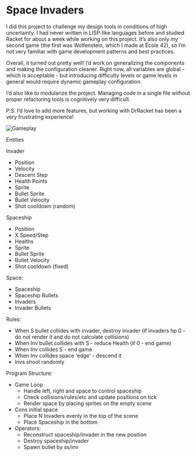 # Space Invaders

I did this project to challenge my design tools in conditions of high uncertainty. I had never written in LISP-like languages before and studied Racket for about a week while working on this project. It’s also only my second game (the first was Wolfenstein, which I made at École 42), so I’m not very familiar with game development patterns and best practices.

Overall, it turned out pretty well!
I’d work on generalizing the components and making the configuration cleaner. Right now, all variables are global - which is acceptable - but introducing difficulty levels or game levels in general would require dynamic gameplay configuration.

I’d also like to modularize the project. Managing code in a single file without proper refactoring tools is cognitively very difficult.

P.S. I’d love to add more features, but working with DrRacket has been a very frustrating experience!

![Gameplay](./demo.gif)

Entities

Invader
- Position
- Velocity
- Descent Step
- Health Points
- Sprite
- Bullet Sprite
- Bullet Velocity
- Shot cooldown (random)

Spaceship
- Position
- X Speed/Step
- Healths
- Sprite
- Bullet Sprite
- Bullet Velocity
- Shot cooldown (fixed)

Space:
- Spaceship
- Spaceship Bullets
- Invaders
- Invader Bullets

Rules:
- When S bullet collides with invader, destroy invader (if invaders hp 0 - do not render it and do not calculate collisions)
- When Inv bullet collides with S - reduce Health (if 0 - end game)
- When Inv collides S - end game
- When Inv collides space 'edge' - descend it
- Invs shoot randomly

Program Structure:
- Game Loop
  - Handle left, right and space to control spaceship
  - Check collisions/rules/etc and update positions on tick
  - Render space by placing sprites on the empty scene
- Cons initial space
  - Place N Invaders evenly in the top of the scene
  - Place Spaceship in the bottom
- Operators:
  - Reconstruct spaceship/invader in the new position
  - Destroy spaceship/invader
  - Spawn bullet by ss/inv
